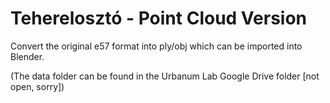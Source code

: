 # Teherelosztó - Point Cloud Version

Convert the original e57 format into ply/obj
which can be imported into Blender.

(The data folder can be found in the 
Urbanum Lab Google Drive folder [not open, sorry])